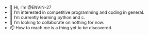 - 👋 Hi, I’m @ENViN-27
- 👀 I’m interested in competitive programming and coding in general.
- 🌱 I’m currently learning python and c.
- 💞️ I’m looking to collaborate on nothing for now.
- 📫 How to reach me is a thing yet to be discovered.

<!---
ENViN-27/ENViN-27 is a ✨ special ✨ repository because its `README.md` (this file) appears on your GitHub profile.
You can click the Preview link to take a look at your changes.
--->
